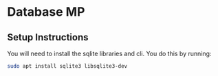 # Database MP

## Setup Instructions

You will need to install the sqlite libraries and cli. You do this by running:

```bash
sudo apt install sqlite3 libsqlite3-dev
```
